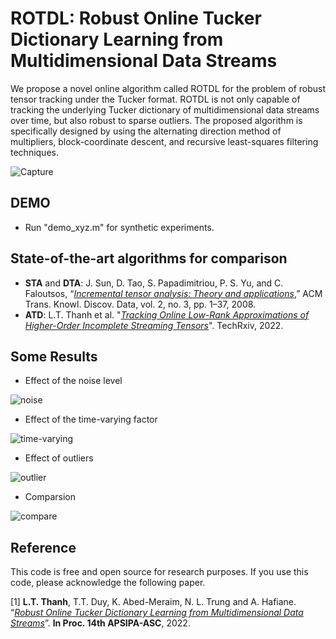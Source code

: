 # ROTDL: Robust Online Tucker Dictionary Learning from Multidimensional Data Streams

We propose a novel online algorithm called ROTDL for the problem of robust tensor tracking under the Tucker format.
ROTDL is not only capable of tracking the underlying Tucker dictionary of multidimensional data streams over time, but also
robust to sparse outliers. The proposed algorithm is specifically designed by using the alternating direction method of multipliers,
block-coordinate descent, and recursive least-squares filtering techniques. 

![Capture](https://user-images.githubusercontent.com/26319211/189215479-bfdf8c3b-3dad-455d-a818-e915f3831189.PNG)



## DEMO

+ Run "demo_xyz.m" for synthetic experiments.


## State-of-the-art algorithms for comparison

+ **STA** and **DTA**: J. Sun, D. Tao, S. Papadimitriou, P. S. Yu, and C. Faloutsos, “[*Incremental
tensor analysis: Theory and applications*](https://dl.acm.org/doi/10.1145/1409620.1409621),” ACM Trans. Knowl. Discov. Data, vol. 2, no. 3, pp. 1–37, 2008.
+ **ATD**: L.T. Thanh et al. "[*Tracking Online Low-Rank Approximations of Higher-Order Incomplete Streaming Tensors*](https://www.techrxiv.org/articles/preprint/Tracking_Online_Low-Rank_Approximations_of_Higher-Order_Incomplete_Streaming_Tensors/19704034)". TechRxiv, 2022.


## Some Results

+ Effect of the noise level

![noise](https://user-images.githubusercontent.com/26319211/189215151-6aa1d295-ff49-44c2-ad1b-3d9acf6f0b3a.PNG)

+ Effect of the time-varying factor

![time-varying](https://user-images.githubusercontent.com/26319211/189215180-9ac4f82a-c375-4afb-a92e-fe424f14a1f3.PNG)


+ Effect of outliers

![outlier](https://user-images.githubusercontent.com/26319211/189215193-5e04a659-6090-47f8-9b1c-f99ae5c46002.PNG)

+ Comparsion

![compare](https://user-images.githubusercontent.com/26319211/189214710-ad640fd5-0510-4c97-9e0f-452a29f17843.PNG)


## Reference

This code is free and open source for research purposes. If you use this code, please acknowledge the following paper.

[1] **L.T. Thanh**, T.T. Duy, K. Abed-Meraim, N. L. Trung and A. Hafiane. “[*Robust Online Tucker Dictionary Learning from Multidimensional Data Streams*](https://)”. **In Proc. 14th APSIPA-ASC**, 2022. 



